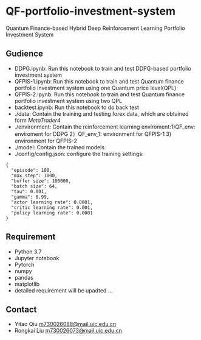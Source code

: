 # QF-portfolio-investment-system
Quantum Finance-based Hybrid Deep Reinforcement Learning Portfolio Investment System

## Gudience
+ DDPG.ipynb: Run this notebook to train and test DDPG-based portfolio investment system
+ QFPIS-1.ipynb: Run this notebook to train and test Quantum finance portfolio investment system using one Quantum price level(QPL)
+ QFPIS-2.ipynb: Run this notebook to train and test Quantum finance portfolio investment system using two QPL
+ backtest.ipynb: Run this notebook to do back test
+ ./data: Contain the training and testing forex data, which are obtained form *MetaTrader4*
+ ./environment: Contain the reinforcement learning enviroment:1)QF_env: enviroment for DDPG 2）QF_env_1: environment for QFPIS-1 3) environment for QFPIS-2
+ ./model: Contain the trained models
+ ./config/config.json: configure the training settings:
```
{
  "episode": 100,
  "max step": 1000,
  "buffer size": 100000,
  "batch size": 64,
  "tau": 0.001,
  "gamma": 0.99,
  "actor learning rate": 0.0001,
  "critic learning rate": 0.001,
  "policy learning rate": 0.0001
}
```
## Requirement
+ Python 3.7
+ Jupyter notebook
+ Pytorch
+ numpy
+ pandas
+ matplotlib
+ detailed requirement will be upadted ...

## Contact
+ Yitao Qiu m730026088@mail.uic.edu.cn
+ Rongkai Liu m730026073@mail.uic.edu.cn
